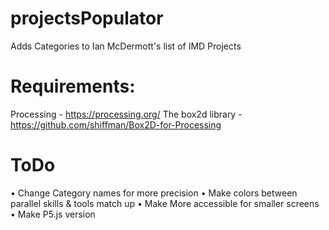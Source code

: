 # projectsPopulator
Adds Categories to Ian McDermott's list of IMD Projects

# Requirements:
Processing - https://processing.org/
The box2d library - https://github.com/shiffman/Box2D-for-Processing

# ToDo
• Change Category names for more precision
• Make colors between parallel skills & tools match up
• Make More accessible for smaller screens
• Make P5.js version

